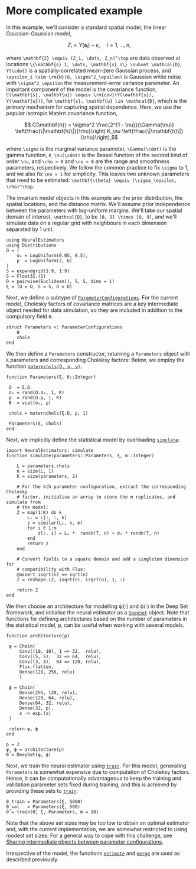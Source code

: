# More complicated example

In this example, we'll consider a standard spatial model, the linear Gaussian-Gaussian model,

```math
Z_i = Y(\mathbf{s}_i) + \epsilon_i, \quad  i = 1, \dots, n,
```

where ``\mathbf{Z} \equiv (Z_1, \dots, Z_n)^\top`` are data observed at locations ``\{\mathbf{s}_1, \dots, \mathbf{s}_n\} \subset \mathcal{D}``, ``Y(\cdot)`` is a spatially-correlated mean-zero Gaussian process, and ``\epsilon_i \sim \rm{N}(0, \sigma^2_\epsilon)`` is Gaussian white noise with ``\sigma^2_\epsilon`` the measurement-error variance parameter. An important component of the model is the covariance function, ``C(\mathbf{s}, \mathbf{u}) \equiv \rm{cov}(Y(\mathbf{s}), Y(\mathbf{u}))``, for ``\mathbf{s}, \mathbf{u} \in \mathcal{D}``, which is the primary mechanism for capturing spatial dependence. Here, we use the popular isotropic Matérn covariance function,

```math
 C(\mathbf{h}) = \sigma^2 \frac{2^{1 - \nu}}{\Gamma(\nu)} \left(\frac{\|\mathbf{h}\|}{\rho}\right) K_\nu \left(\frac{\|\mathbf{h}\|}{\rho}\right),
```

 where ``\sigma`` is the marginal variance parameter, ``\Gamma(\cdot)`` is the gamma function, ``K_\nu(\cdot)`` is the Bessel function of the second kind of order ``\nu``, and ``\rho > 0`` and ``\nu > 0`` are the range and smoothness parameters, respectively. We follow the common practice to fix ``\sigma`` to 1, and we also fix ``\nu = 1`` for simplicity. This leaves two unknown parameters that need to be estimated: ``\mathbf{\theta} \equiv (\sigma_\epsilon, \rho)^\top``.

 The invariant model objects in this example are the prior distribution, the spatial locations, and the distance matrix. We'll assume prior independence between the parameters with log-uniform margins. We'll take our spatial domain of interest, ``\mathcal{D}``, to be ``[0, 9] \times [0, 9]``, and we'll simulate data on a regular grid with neighbours in each dimension separated by 1 unit.

```
using NeuralEstimators
using Distributions
Ω = (
 	σₑ = LogUniform(0.05, 0.5),
	ρ  = LogUniform(2, 6)
)
S = expandgrid(1:9, 1:9)
S = Float32.(S)
D = pairwise(Euclidean(), S, S, dims = 1)
ξ = (Ω = Ω, S = S, D = D)
```

 Next, we define a subtype of [`ParameterConfigurations`](@ref). For the current model, Cholesky factors of covariance matrices are a key intermediate object needed for data simulation, so they are included in addition to the compulsory field `θ`.

```
struct Parameters <: ParameterConfigurations
 	θ
	chols
end
```

We then define a `Parameters` constructor, returning a `Parameters` object with `K` parameters and corresponding Choleksy factors: Below, we employ the function [`maternchols(D, ρ, ν)`](@ref).

```
function Parameters(ξ, K::Integer)

 Ω  = ξ.Ω
 σₑ = rand(Ω.σₑ, 1, K)
 ρ  = rand(Ω.ρ, 1, K)
 θ  = vcat(σₑ, ρ)

 chols = maternchols(ξ.D, ρ, 1)

 Parameters(ξ, chols)
end
```

 Next, we implicitly define the statistical model by overloading [`simulate`](@ref):

```
import NeuralEstimators: simulate
function simulate(parameters::Parameters, ξ, m::Integer)

	L = parameters.chols
	n = size(L, 1)
	K = size(parameters, 2)

	# For the kth parameter configuration, extract the corresponding Cholesky
	# factor, initialise an array to store the m replicates, and simulate from
	# the model:
	Z = map(1:K) do k
		Lₖ = L[:, :, k]
		z = similar(Lₖ, n, m)
		for i ∈ 1:m
			z[:, i] = Lₖ *  randn(T, n) + σₑ * randn(T, n)
		end
		return z
	end

	# Convert fields to a square domain and add a singleton dimension for
	# compatibility with Flux:
	@assert isqrt(n) == sqrt(n)
	Z = reshape.(Z, isqrt(n), isqrt(n), 1, :)  

	return Z
end
```

 We then choose an architecture for modelling ψ(⋅) and ϕ(⋅) in the Deep Set framework, and initialise the neural estimator as a [`DeepSet`](@ref) object. Note that functions for defining architectures based on the number of parameters in the statistical model, p, can be useful when working with several models.

```
function architecture(p)

 ψ = Chain(
	 Conv((10, 10), 1 => 32,  relu),
	 Conv((5, 5),  32 => 64,  relu),
	 Conv((3, 3),  64 => 128, relu),
	 Flux.flatten,
	 Dense(128, 256, relu)
	 )

 ϕ = Chain(
	 Dense(256, 128, relu),
	 Dense(128, 64, relu),
	 Dense(64, 32, relu),
	 Dense(32, p),
	 x -> exp.(x)
 )

 return ψ, ϕ
end

p = 2
ψ, ϕ = architecture(p)
θ̂ = DeepSet(ψ, ϕ)
```

Next, we train the neural estimator using [`train`](@ref). For this model, generating `Parameters` is somewhat expensive due to computation of Choleksy factors. Hence, it can be computationally advantageous to keep the training and validation parameter sets fixed during training, and this is achieved by providing these sets to [`train`](@ref):

```
θ_train = Parameters(ξ, 5000)
θ_val   = Parameters(ξ, 500)
θ̂ = train(θ̂, ξ, Parameters, m = 10)
```

Note that the above set sizes may be too low to obtain an optimal estimator and, with the current implementation, we are somewhat restricted to using modest set sizes: For a general way to cope with this challenge, see [Sharing intermediate objects between parameter configurations](@ref).

Irrespective of the model, the functions [`estimate`](@ref) and [`merge`](@ref) are used as described previously.
